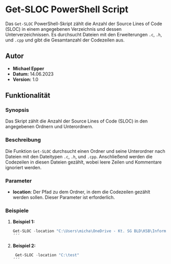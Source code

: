 # Get-SLOC PowerShell Script

Das `Get-SLOC` PowerShell-Skript zählt die Anzahl der Source Lines of Code (SLOC) in einem angegebenen Verzeichnis und dessen Unterverzeichnissen. Es durchsucht Dateien mit den Erweiterungen `.c`, `.h`, und `.cpp` und gibt die Gesamtanzahl der Codezeilen aus.

## Autor

- **Michael Epper**
- **Datum:** 14.06.2023
- **Version:** 1.0

## Funktionalität

### Synopsis

Das Skript zählt die Anzahl der Source Lines of Code (SLOC) in den angegebenen Ordnern und Unterordnern.

### Beschreibung

Die Funktion `Get-SLOC` durchsucht einen Ordner und seine Unterordner nach Dateien mit den Dateitypen `.c`, `.h`, und `.cpp`. Anschließend werden die Codezeilen in diesen Dateien gezählt, wobei leere Zeilen und Kommentare ignoriert werden.

### Parameter

- **location**: Der Pfad zu dem Ordner, in dem die Codezeilen gezählt werden sollen. Dieser Parameter ist erforderlich.

### Beispiele

1. **Beispiel 1:**
   ```powershell
   Get-SLOC -location "C:\Users\micha\OneDrive - Kt. SG BLD\KSB\Informatik Module\M122\test"
   ´´´

2. **Beispiel 2:**
   ```powershell
    Get-SLOC -location "C:\test"
   ´´´


